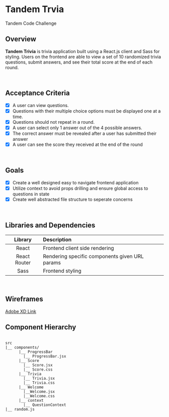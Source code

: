 # Tandem Trvia
Tandem Code Challenge

## Overview

**Tandem Trivia** is trivia application built using a React.js client and Sass for styling. Users on the frontend are able to view a set of 10 randomized trivia questions, submit answers, and see their total score at the end of each round.

<br>

## Acceptance Criteria

- [x] A user can view questions.
- [x] Questions with their multiple choice options must be displayed one at a time.
- [x] Questions should not repeat in a round.
- [x] A user can select only 1 answer out of the 4 possible answers.
- [x] The correct answer must be revealed after a user has submitted their answer
- [x] A user can see the score they received at the end of the round

<br>

## Goals

- [x] Create a well designed easy to navigate frontend application
- [x] Utilize context to avoid props drilling and ensure global access to questions in state
- [x] Create well abstracted file structure to seperate concerns

<br>

## Libraries and Dependencies


|    Library    | Description                                    |
| :-----------: | :--------------------------------------------- |
|     React     | Frontend client side rendering                 |
| React Router  | Rendering specific components given URL params |
|     Sass      | Frontend styling           |

<br>

## Wireframes

[Adobe XD Link](https://xd.adobe.com/view/0392f607-a8be-4818-5344-9ae67a3355bb-75a3/)

## Component Hierarchy

``` structure

src
|__ components/
      |__ ProgressBar
        |__ ProgressBar.jsx
      |__ Score  
        |__ Score.jsx
        |__ Score.css
      |__ Trivia
        |__ Trivia.jsx
        |__ Trivia.css
      |__ Welcome
        |__Welcome.jsx
        |__Welcome.css
      |__ context
        |__ QuestionContext
|__ random.js

```

